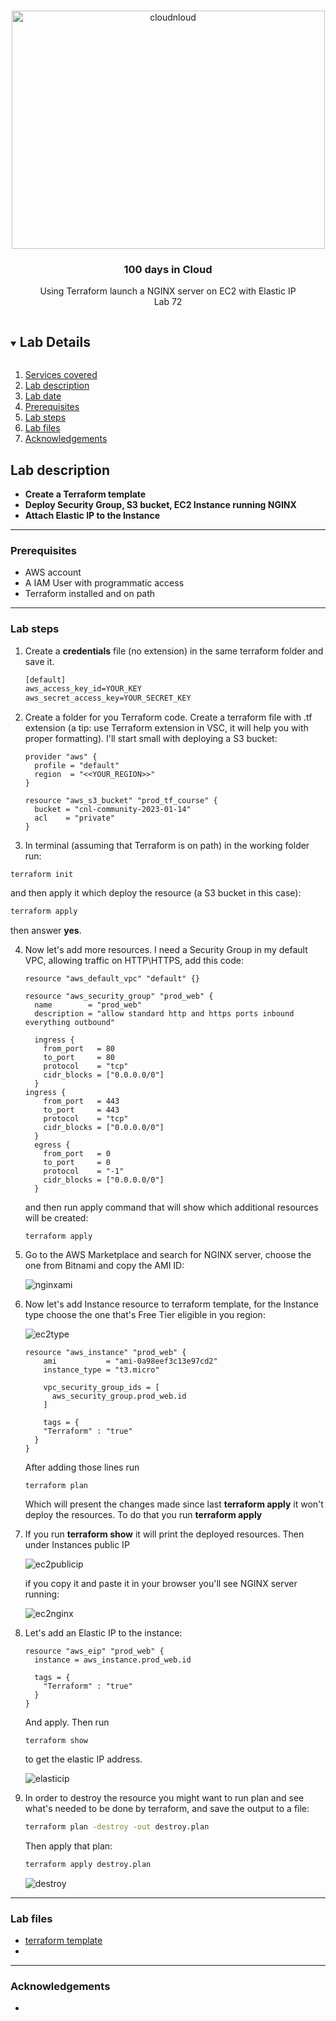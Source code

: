 <br />

<p align="center">
  <a href="img/">
    <img src="img/lab72_diagram.jpg" alt="cloudnloud" width="501" height="381">
  </a>
  <h3 align="center">100 days in Cloud</h3>

<p align="center">
    Using Terraform launch a NGINX server on EC2 with Elastic IP 
    <br />
    Lab 72
    <br />
  </p>
</p>

<details open="open">
  <summary><h2 style="display: inline-block">Lab Details</h2></summary>
  <ol>
    <li><a href="#services-covered">Services covered</a>
    <li><a href="#lab-description">Lab description</a></li>
    </li>
    <li><a href="#lab-date">Lab date</a></li>
    <li><a href="#prerequisites">Prerequisites</a></li>    
    <li><a href="#lab-steps">Lab steps</a></li>
    <li><a href="#lab-files">Lab files</a></li>
    <li><a href="#acknowledgements">Acknowledgements</a></li>
  </ol>
</details>



## Lab description


* **Create a Terraform template**
* **Deploy Security Group, S3 bucket, EC2 Instance running NGINX**
* **Attach Elastic IP to the Instance**



---

### Prerequisites
* AWS account
* A IAM User with programmatic access
* Terraform installed and on path

---

### Lab steps
1. Create a **credentials** file (no extension) in the same terraform folder and save it.

   ```tex
   [default]
   aws_access_key_id=YOUR_KEY
   aws_secret_access_key=YOUR_SECRET_KEY
   ```

2. Create a folder for you Terraform code. Create a terraform file with .tf extension (a tip: use Terraform extension in VSC, it will help you with proper formatting). I'll start small with deploying a S3 bucket:

   ```
   provider "aws" {
     profile = "default"
     region  = "<<YOUR_REGION>>"
   }
   
   resource "aws_s3_bucket" "prod_tf_course" {
     bucket = "cnl-community-2023-01-14"
     acl    = "private"
   }
   ```

3.  In terminal (assuming that Terraform is on path) in the working folder run:

   ```
   terraform init
   ```

   and then apply it which deploy the resource (a S3 bucket in this case):

   ```bash
   terraform apply
   ```

   then answer **yes**. 

4. Now let's add more resources. I need a Security Group in my default VPC, allowing traffic on HTTP\HTTPS, add this code:

   ```
   resource "aws_default_vpc" "default" {}
   
   resource "aws_security_group" "prod_web" {
     name        = "prod_web"
     description = "allow standard http and https ports inbound everything outbound"
   
     ingress {
       from_port   = 80
       to_port     = 80
       protocol    = "tcp"
       cidr_blocks = ["0.0.0.0/0"]
     }
   ingress {
       from_port   = 443
       to_port     = 443
       protocol    = "tcp"
       cidr_blocks = ["0.0.0.0/0"]
     }
     egress {
       from_port   = 0
       to_port     = 0
       protocol    = "-1"
       cidr_blocks = ["0.0.0.0/0"]
     }
   ```

   and then run apply command that will show which additional resources will be created:

   ```
   terraform apply
   ```

5. Go to the AWS Marketplace and search for NGINX server, choose the one from Bitnami and copy the AMI ID:

   ![nginxami](img/nginxami.jpg)

6. Now let's add Instance resource to terraform template, for the Instance type choose the one that's Free Tier eligible in you region:

   ![ec2type](img/ec2type.jpg)

   ```
   resource "aws_instance" "prod_web" {
       ami           = "ami-0a98eef3c13e97cd2"
       instance_type = "t3.micro"
   
       vpc_security_group_ids = [
         aws_security_group.prod_web.id
       ]
   
       tags = {
       "Terraform" : "true"
     }
   }
   ```

   After adding those lines run

   ```
   terraform plan
   ```

   Which will present the changes made since last **terraform apply** it won't deploy the resources. To do that you run **terraform apply**

7. If you run **terraform show** it will print the deployed resources. Then under Instances public IP

   ![ec2publicip](img/ec2publicip.jpg)

   if you copy it and paste it in your browser you'll see NGINX server running:

   ![ec2nginx](img/ec2nginx.jpg)

8. Let's add an Elastic IP to the instance:

   ```
   resource "aws_eip" "prod_web" {
     instance = aws_instance.prod_web.id
   
     tags = {
       "Terraform" : "true"
     }
   }
   ```

   And apply. Then run 

   ```
   terraform show
   ```

   to get the elastic IP address.

   ![elasticip](img/elasticip.jpg)

9. In order to destroy the resource you might want to run plan and see what's needed to be done by terraform, and save the output to a file:

   ```bash
   terraform plan -destroy -out destroy.plan
   ```

   Then apply that plan:

   ```bash
   terraform apply destroy.plan
   ```

   ![destroy](img/destroy.jpg)

   

---
### Lab files
* [terraform template](prod.tf)
* 


---

### Acknowledgements

* 

